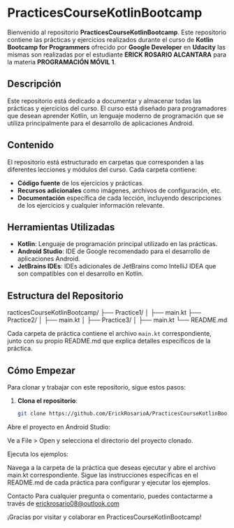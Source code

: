 # PracticesCourseKotlinBootcamp

Bienvenido al repositorio **PracticesCourseKotlinBootcamp**. Este repositorio contiene las prácticas y ejercicios realizados durante el curso de **Kotlin Bootcamp for Programmers** ofrecido por **Google Developer** en **Udacity** las mismas son realizadas por el estudiante **ERICK ROSARIO ALCANTARA** para la materia **PROGRAMACIÓN MÓVIL 1**.

## Descripción

Este repositorio está dedicado a documentar y almacenar todas las prácticas y ejercicios del curso. El curso está diseñado para programadores que desean aprender Kotlin, un lenguaje moderno de programación que se utiliza principalmente para el desarrollo de aplicaciones Android.

## Contenido

El repositorio está estructurado en carpetas que corresponden a las diferentes lecciones y módulos del curso. Cada carpeta contiene:

- **Código fuente** de los ejercicios y prácticas.
- **Recursos adicionales** como imágenes, archivos de configuración, etc.
- **Documentación** específica de cada lección, incluyendo descripciones de los ejercicios y cualquier información relevante.

## Herramientas Utilizadas

- **Kotlin**: Lenguaje de programación principal utilizado en las prácticas.
- **Android Studio**: IDE de Google recomendado para el desarrollo de aplicaciones Android.
- **JetBrains IDEs**: IDEs adicionales de JetBrains como IntelliJ IDEA que son compatibles con el desarrollo en Kotlin.

## Estructura del Repositorio
racticesCourseKotlinBootcamp/
├── Practice1/
│ ├── main.kt
├── Practice2/
│ ├── main.kt
│ ├── Practice3/
│ ├── main.kt
└── README.md


Cada carpeta de práctica contiene el archivo `main.kt` correspondiente, junto con su propio README.md que explica detalles específicos de la práctica.

## Cómo Empezar

Para clonar y trabajar con este repositorio, sigue estos pasos:

1. **Clona el repositorio**:
   ```sh
   git clone https://github.com/ErickRosarioA/PracticesCourseKotlinBootcamp.git
Abre el proyecto en Android Studio:

Ve a File > Open y selecciona el directorio del proyecto clonado.

Ejecuta los ejemplos:

Navega a la carpeta de la práctica que deseas ejecutar y abre el archivo main.kt correspondiente.
Sigue las instrucciones específicas en el README.md de cada práctica para configurar y ejecutar los ejemplos.

Contacto
Para cualquier pregunta o comentario, puedes contactarme a través de erickrosario08@outlook.com

¡Gracias por visitar y colaborar en PracticesCourseKotlinBootcamp!
